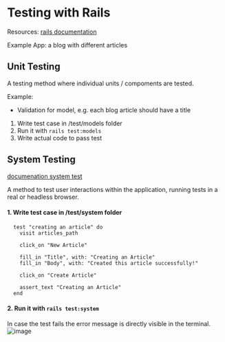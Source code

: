 # Testing with Rails

Resources: [rails documentation](https://guides.rubyonrails.org/testing.html "rails documenation")

Example App: a blog with different articles

## Unit Testing

A testing method where individual units / compoments are tested.

Example:

* Validation for model, e.g. each blog article should have a title

1. Write test case in /test/models folder
2. Run it with `rails test:models`
3. Write actual code to pass test



## System Testing

[documenation system test](https://guides.rubyonrails.org/testing.html#implementing-a-system-test)

A method to test user interactions within the application, running tests in a real or headless browser.

#### 1. Write test case in /test/system folder



```
  test "creating an article" do
    visit articles_path

    click_on "New Article"

    fill_in "Title", with: "Creating an Article"
    fill_in "Body", with: "Created this article successfully!"

    click_on "Create Article"

    assert_text "Creating an Article"
  end

```

#### 2. Run it with `rails test:system`


In case the test fails the error message is directly visible in the terminal. 
![image](https://user-images.githubusercontent.com/59453084/123876535-ccf77780-d93b-11eb-8b64-72c37fd978fd.png)


